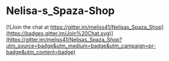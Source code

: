 # Nelisa-s_Spaza-Shop

[![Join the chat at https://gitter.im/meliss41/Nelisas_Spaza_Shop](https://badges.gitter.im/Join%20Chat.svg)](https://gitter.im/meliss41/Nelisas_Spaza_Shop?utm_source=badge&utm_medium=badge&utm_campaign=pr-badge&utm_content=badge)
